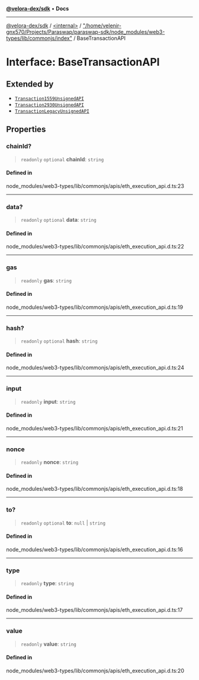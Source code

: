 [**@velora-dex/sdk**](../../../../README.md) • **Docs**

***

[@velora-dex/sdk](../../../../globals.md) / [\<internal\>](../../../README.md) / ["/home/velenir-gnx570/Projects/Paraswap/paraswap-sdk/node\_modules/web3-types/lib/commonjs/index"](../README.md) / BaseTransactionAPI

# Interface: BaseTransactionAPI

## Extended by

- [`Transaction1559UnsignedAPI`](Transaction1559UnsignedAPI.md)
- [`Transaction2930UnsignedAPI`](Transaction2930UnsignedAPI.md)
- [`TransactionLegacyUnsignedAPI`](TransactionLegacyUnsignedAPI.md)

## Properties

### chainId?

> `readonly` `optional` **chainId**: `string`

#### Defined in

node\_modules/web3-types/lib/commonjs/apis/eth\_execution\_api.d.ts:23

***

### data?

> `readonly` `optional` **data**: `string`

#### Defined in

node\_modules/web3-types/lib/commonjs/apis/eth\_execution\_api.d.ts:22

***

### gas

> `readonly` **gas**: `string`

#### Defined in

node\_modules/web3-types/lib/commonjs/apis/eth\_execution\_api.d.ts:19

***

### hash?

> `readonly` `optional` **hash**: `string`

#### Defined in

node\_modules/web3-types/lib/commonjs/apis/eth\_execution\_api.d.ts:24

***

### input

> `readonly` **input**: `string`

#### Defined in

node\_modules/web3-types/lib/commonjs/apis/eth\_execution\_api.d.ts:21

***

### nonce

> `readonly` **nonce**: `string`

#### Defined in

node\_modules/web3-types/lib/commonjs/apis/eth\_execution\_api.d.ts:18

***

### to?

> `readonly` `optional` **to**: `null` \| `string`

#### Defined in

node\_modules/web3-types/lib/commonjs/apis/eth\_execution\_api.d.ts:16

***

### type

> `readonly` **type**: `string`

#### Defined in

node\_modules/web3-types/lib/commonjs/apis/eth\_execution\_api.d.ts:17

***

### value

> `readonly` **value**: `string`

#### Defined in

node\_modules/web3-types/lib/commonjs/apis/eth\_execution\_api.d.ts:20
